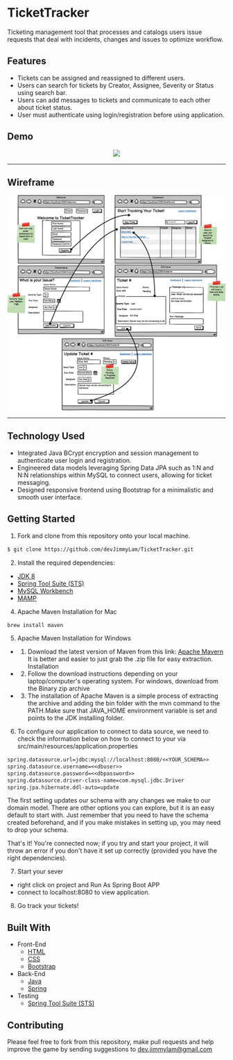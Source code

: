
# TicketTracker
Ticketing management tool that processes and catalogs users issue requests that deal with incidents, changes and issues to optimize workflow. 
## Features 
- Tickets can be assigned and reassigned to different users.
- Users can search for tickets by Creator, Assignee, Severity or Status using search bar.
- Users can add messages to tickets and communicate to each other about ticket status. 
- User must authenticate using login/registration before using application. 
## Demo
<p align="center">
  <img src="./src/main/resources/images/DEMO_ticket tracker.gif">
</p>
<hr/>

## Wireframe
<p align="center">
  <img src="./src/main/resources/images/wirframe_tt.png">
</p>
<hr/>

## Technology Used 
- Integrated Java BCrypt encryption and session management to authenticate user login and registration.
- Engineered data models leveraging Spring Data JPA such as 1:N and N:N relationships within MySQL to connect users, allowing for ticket messaging.
- Designed responsive frontend using Bootstrap for a minimalistic and smooth user interface.


## Getting Started
1. Fork and clone from this repository onto your local machine.
```bash
$ git clone https://github.com/devJimmyLam/TicketTracker.git
```
2. Install the required dependencies:
* [JDK 8](http://www.oracle.com/technetwork/java/javase/downloads/jdk8-downloads-2133151.html/) 
* [Spring Tool Suite (STS)](https://spring.io/tools/)
* [MySQL Workbench](https://dev.mysql.com/downloads/workbench/#downloads)
* [MAMP](https://www.mamp.info/en/mac/)

4. Apache Maven Installation for Mac
```bash
brew install maven
```
5. Apache Maven Installation for Windows
 - 1. Download the latest version of Maven from this link: [Apache Mavern](http://maven.apache.org/download.cgi.) It is better and easier to just grab the .zip file for easy extraction.
Installation

 - 2. Follow the download instructions depending on your laptop/computer's operating system. For windows, download from the Binary zip archive

 - 3. The installation of Apache Maven is a simple process of extracting the archive and adding the bin folder with the mvn command to the PATH.Make sure that JAVA_HOME environment variable is set and points to the JDK installing folder.
 
 6. To configure our application to connect to data source, we need to check the information below on how to connect to your <SCHEMA> via src/main/resources/application.properties
```
spring.datasource.url=jdbc:mysql://localhost:8080/<<YOUR_SCHEMA>>
spring.datasource.username=<<dbuser>>
spring.datasource.password=<<dbpassword>>
spring.datasource.driver-class-name=com.mysql.jdbc.Driver
spring.jpa.hibernate.ddl-auto=update
```
The first setting updates our schema with any changes we make to our domain model. There are other options you can explore, but it is an easy default to start with. Just remember that you need to have the schema created beforehand, and if you make mistakes in setting up, you may need to drop your schema.

That's it! You're connected now; if you try and start your project, it will throw an error if you don't have it set up correctly (provided you have the right dependencies).

7. Start your sever
- right click on project and Run As Spring Boot APP
- connect to localhost:8080 to view application.

8. Go track your tickets!


## Built With
* Front-End
  * [HTML](https://html.com/)
  * [CSS](https://developer.mozilla.org/en-US/docs/Web/CSS)
  * [Bootstrap](https://getbootstrap.com/docs/5.0/getting-started/introduction/)
* Back-End
  * [Java](https://www.oracle.com/java/technologies/)
  * [Spring](https://spring.io/projects/spring-framework)
* Testing
  * [Spring Tool Suite (STS)](https://spring.io/tools/)

## Contributing
Please feel free to fork from this repository, make pull requests and help improve the game by sending suggestions to dev.jimmylam@gmail.com
